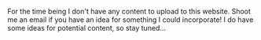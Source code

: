 For the time being I don't have any content to upload to this website. Shoot me an email if you have an idea for something I could incorporate! I do have some ideas for potential content, so stay tuned...